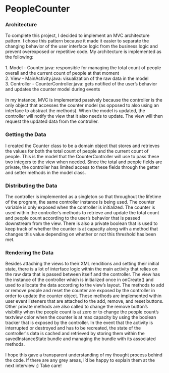 <h1>PeopleCounter</h1>

<h3>Architecture</h3>
To complete this project, I decided to implement an MVC architecture pattern. I chose this pattern because it made it easier to separate the changing behavior of the user interface logic from the business logic and prevent overexposed or repetitive code. My architecture is implemented as the following: 
<br>
<br>1. Model - Counter.java: responsible for managing the total count of people overall and the current count of people at that moment
<br>2. View - MainActivity.java: visualization of the raw data in the model
<br>3. Controller - CounterController.java: gets notified of the user’s behavior and updates the counter model during events
<br>
<br>In my instance, MVC is implemented passively because the controller is the only object that accesses the counter model (as opposed to also using an interface to abstract the methods). When the model is updated, the controller will notify the view that it also needs to update. The view will then request the updated data from the controller. 
<br>
<h3>Getting the Data</h3>
I created the Counter class to be a domain object that stores and retrieves the values for both the total count of people and the current count of people. This is the model that the CounterController will use to pass these two integers to the view when needed. Since the total and people fields are private, the controller has limited access to these fields through the getter and setter methods in the model class. 
<br>
<h3>Distributing the Data</h3>
The controller is implemented as a singleton so that throughout the lifetime of the program, the same controller instance is being used. The counter variable is only exposed when the controller is initialized. The counter is used within the controller’s methods to retrieve and update the total count and people count according to the user’s behavior that is passed downstream from the view. There is also a private boolean that is used to keep track of whether the counter is at capacity along with a method that changes this value depending on whether or not this threshold has been met. 
<br>
<h3>Rendering the Data</h3>
Besides attaching the views to their XML renditions and setting their initial state, there is a lot of interface logic within the main activity that relies on the raw data that is passed between itself and the controller. The view has the instance of the controller which is initialized once in onCreate() and used to allocate the data according to the view’s layout. The methods to add or remove people and reset the counter are exposed by the controller in order to update the counter object. These methods are implemented within user event listeners that are attached to the add, remove, and reset buttons. Other private methods are also called to change the remove button’s visibility when the people count is at zero or to change the people count’s textview color when the counter is at max capacity by using the boolean tracker that is exposed by the controller. In the event that the activity is interrupted or destroyed and has to be recreated, the state of the controller's data is cached and retrieved by storing them within the savedInstanceState bundle and managing the bundle with its associated methods.
<br>
<br>I hope this gave a transparent understanding of my thought process behind the code. If there are any grey areas, I’d be happy to explain them at the next interview :) Take care! 
